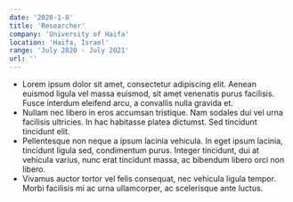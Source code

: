 ```yaml
---
date: '2020-1-8'
title: 'Researcher'
company: 'University of Haifa'
location: 'Haifa, Israel'
range: 'July 2020 - July 2021'
url: ''
---
```

- Lorem ipsum dolor sit amet, consectetur adipiscing elit. Aenean euismod ligula vel massa euismod, sit amet venenatis purus facilisis. Fusce interdum eleifend arcu, a convallis nulla gravida et.
- Nullam nec libero in eros accumsan tristique. Nam sodales dui vel urna facilisis ultricies. In hac habitasse platea dictumst. Sed tincidunt tincidunt elit.
- Pellentesque non neque a ipsum lacinia vehicula. In eget ipsum lacinia, tincidunt ligula sed, condimentum purus. Integer tincidunt, dui at vehicula varius, nunc erat tincidunt massa, ac bibendum libero orci non libero.
- Vivamus auctor tortor vel felis consequat, nec vehicula ligula tempor. Morbi facilisis mi ac urna ullamcorper, ac scelerisque ante luctus.